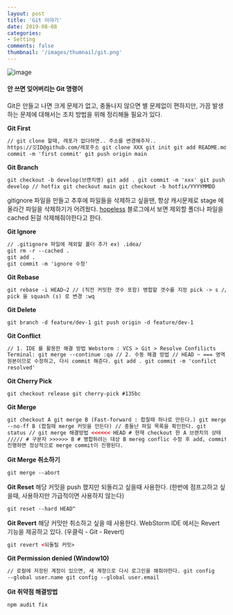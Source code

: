 ```yaml
---
layout: post
title: 'Git 이야기'
date: 2019-08-08
categories:
- Setting
comments: false
thumbnail: '/images/thumnail/git.png'
---
```

![image](/images/thumnail/git.png)
#### 안 쓰면 잊어버리는 Git 명령어

Git은 만들고 나면 크게 문제가 없고, 충돌나지 않으면 별 문제없이 편하지만, 가끔 발생하는 문제에 대해서는 조치 방법을 위해 정리해둘 필요가 있다.

**Git First**

```html
// git clone 할때, 레포가 없다하면.. 주소를 변경해주자..
https://깃ID@github.com/레포주소 git clone XXX git init git add README.md git
commit -m 'first commit' git push origin main
```

**Git Branch**

```html
git checkout -b develop(브랜치명) git add . git commit -m 'xxx' git push origin
develop // hotfix git checkout main git checkout -b hotfix/YYYYMMDD
```

gitignore 파일을 만들고 추후에 파일들을 삭제하고 싶을땐, 항상 캐시문제로 stage 에 올라간 파일을 삭제하기가 어려웠다.
[hopeless][hopeless-blog] 블로그에서 보면 제외할 폴더나 파일을 cached 된걸 삭제해줘야한다고 한다.

**Git Ignore**

```html
// .gitignore 파일에 제외할 폴더 추가 ex) .idea/ 
git rm -r --cached .
git add . 
git commit -m 'ignore 수정'
```

**Git Rebase**

```html
git rebase -i HEAD~2 // (직전 커밋한 갯수 포함) 병합할 갯수를 지정 pick -> s //
pick 을 squash (s) 로 변경 :wq
```

**Git Delete**

```html
git branch -d feature/dev-1 git push origin -d feature/dev-1
```

**Git Conflict**

```html
// 1. IDE 를 활용한 해결 방법 Webstorm : VCS > Git > Resolve Confilicts
Terminal: git merge --continue :qa // 2. 수동 해결 방법 // HEAD ~ === 영역이
원본이므로 수정하고, 다시 commit 해준다. git add . git commit -m 'confilct
resolved'
```

**Git Cherry Pick**

```html
git checkout release git cherry-pick #135bc
```

**Git Merge**

```html
git checkout A git merge B (Fast-forward : 합칠때 하나로 만든다.) git merge
--no-ff B (합칠때 merge 커밋을 만든다) // 충돌난 파일 목록을 확인한다. git
status // git merge 해결방법 <<<<<< HEAD # 현재 checkout 한 A 브랜치의 상태
///// # 구분자 >>>>>> B # 병합하려는 대상 B mereg conflic 수정 후 add, commit
진행하면 정상적으로 merge commit이 진행된다.
```

**Git Merge 취소하기**

```html
git merge --abort
```

**Git Reset**
해당 커밋을 push 했지만 되돌리고 싶을때 사용한다. (한번에 점프고하고 싶을때, 사용하지만 가급적이면 사용하지 않는다)

```html
git reset --hard HEAD^
```

**Git Revert**
해당 커밋만 취소하고 싶을 때 사용한다. WebStorm IDE 에서는 Revert 기능을 제공하고 있다. (우클릭 - Git - Revert)

```html
git revert <되돌릴 커밋>
```

**Git Permission denied (Window10)**

```html
// 로컬에 저장된 계정이 있으면, 새 계정으로 다시 로그인을 해줘야한다. git config
--global user.name git config --global user.email
```

**Git 취약점 해결방법**

```html
npm audit fix
```

[hopeless-blog]: https://brunch.co.kr/@hopeless/9

